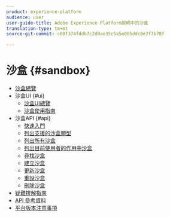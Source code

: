 ```yaml
---
product: experience-platform
audience: user
user-guide-title: Adobe Experience Platform說明中的沙盒
translation-type: tm+mt
source-git-commit: c60f374fddb7c2d0ae35c5a5e085ddc0e2f7b78f

---
```



# 沙盒 {#sandbox}

* [沙盒總覽](home.md)
* 沙盒UI {#ui}
   * [沙盒UI總覽](ui/overview.md)
   * [沙盒使用指南](ui/user-guide.md)
* 沙盒API {#api}
   * [快速入門](api/getting-started.md)
   * [列出支援的沙盒類型](api/list-sandbox-types.md)
   * [列出所有沙盒](api/list-all-sandboxes.md)
   * [列出目前使用者的作用中沙盒](api/list-active-sandboxes.md)
   * [尋找沙盒](api/look-up-sandbox.md)
   * [建立沙盒](api/create-sandbox.md)
   * [更新沙盒](api/update-sandbox.md)
   * [重設沙盒](api/reset-sandbox.md)
   * [刪除沙盒](api/delete-sandbox.md)
* [疑難排解指南](troubleshooting-guide.md)
* [API 參考資料](https://www.adobe.io/apis/experienceplatform/home/api-reference.html#!acpdr/swagger-specs/sandbox-api.yaml)
* [平台版本注意事項](https://www.adobe.com/go/platform-release-notes-en)